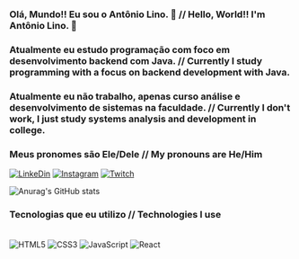 ### Olá, Mundo!! Eu sou o Antônio Lino. 👋 // Hello, World!! I'm Antônio Lino. 👋 <break>
### Atualmente eu estudo programação com foco em desenvolvimento backend com Java. // Currently I study programming with a focus on backend development with Java. <break>
### Atualmente eu não trabalho, apenas curso análise e desenvolvimento de sistemas na faculdade. // Currently I don't work, I just study systems analysis and development in college. <break>
### Meus pronomes são Ele/Dele // My pronouns are He/Him



[![LinkeDin](https://img.shields.io/badge/LinkedIn-0077B5?style=for-the-badge&logo=linkedin&logoColor=white)](https://www.linkedin.com/in/antonio-augusto-prado-lino/)
[![Instagram](https://img.shields.io/badge/Instagram-E4405F?style=for-the-badge&logo=instagram&logoColor=white)](https://www.instagram.com/tonylinozz/)
[![Twitch](https://img.shields.io/badge/Twitch-9146FF?style=for-the-badge&logo=twitch&logoColor=white)](https://www.twitch.tv/antoniolino12)


![Anurag's GitHub stats](https://github-readme-stats-sigma-five.vercel.app/api?username=AntonioALino&show_icons=true&theme=dark)

### Tecnologias que eu utilizo // Technologies I use

<div style = "display: inline_block" > <br>

<img src= "https://img.shields.io/badge/HTML5-E34F26?style=for-the-badge&logo=html5&logoColor=white" alt='HTML5' align='center'>
<img src= "https://img.shields.io/badge/CSS3-1572B6?style=for-the-badge&logo=css3&logoColor=white" alt='CSS3' align='center'>
<img src= "https://img.shields.io/badge/JavaScript-F7DF1E?style=for-the-badge&logo=javascript&logoColor=black" alt='JavaScript' align='center'>
<img src= "https://img.shields.io/badge/React-20232A?style=for-the-badge&logo=react&logoColor=61DAFB" alt='React' align='center'>




</div>
